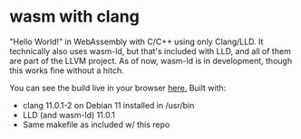# wasm with clang

"Hello World!" in WebAssembly with C/C++ using only Clang/LLD. It technically also uses wasm-ld, but that's included with LLD, and all of them are part of the LLVM project. As of now, wasm-ld is in development, though this works fine without a hitch.
<!-- I wrote this code at 1:30 AM and I haven't had enough sleep in days, this is a cry for help lol -->
You can see the build live in your browser [here.](https://addiment.github.io/wasm-with-clang/)
Built with:
- clang 11.0.1-2 on Debian 11 installed in /usr/bin
- LLD (and wasm-ld) 11.0.1
- Same makefile as included w/ this repo
